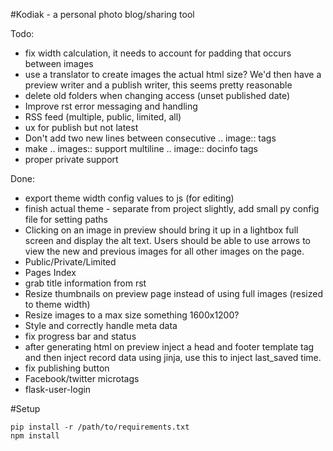 #Kodiak - a personal photo blog/sharing tool

Todo:
- fix width calculation, it needs to account for padding that occurs
  between images
- use a translator to create images the actual html size? We'd then have
  a preview writer and a publish writer, this seems pretty reasonable
- delete old folders when changing access (unset published date)
- Improve rst error messaging and handling
- RSS feed (multiple, public, limited, all)
- ux for publish but not latest
- Don't add two new lines between consecutive .. image:: tags
- make .. images:: support multiline .. image:: docinfo tags
- proper private support

Done:
- export theme width config values to js (for editing)
- finish actual theme - separate from project slightly, add small py
  config file for setting paths
- Clicking on an image in preview should bring it up in a lightbox full
  screen and display the alt text. Users should be able to use arrows to
  view the new and previous images for all other images on the page.
- Public/Private/Limited
- Pages Index
- grab title information from rst
- Resize thumbnails on preview page instead of using full images
  (resized to theme width)
- Resize images to a max size something 1600x1200?
- Style and correctly handle meta data
- fix progress bar and status
- after generating html on preview inject a head and footer template tag
  and then inject record data using jinja, use this to inject last_saved
  time.
- fix publishing button
- Facebook/twitter microtags
- flask-user-login

#Setup

```
pip install -r /path/to/requirements.txt
npm install
```
